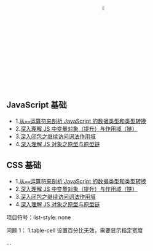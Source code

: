 <a href="https://dlm-wizard.github.io/"><div align="center"><img src="https://github.com/dlm-wizard/dlm-wizard.github.io/blob/master/assets/blog.jpg?raw=true" width="10%" height="5%" /></div><br></a>

## JavaScript 基础

- 1.[从`==`运算符来剖析 JavaScript 的数据类型和类型转换](https://github.com/dlm-wizard/dlm-wizard.github.io/blob/master/You-Dont-Know-JS/%E4%BB%8E%3D%3D%E8%BF%90%E7%AE%97%E7%AC%A6%E6%9D%A5%E5%89%96%E6%9E%90JavaScript%E7%9A%84%E6%95%B0%E6%8D%AE%E7%B1%BB%E5%9E%8B%E5%92%8C%E7%B1%BB%E5%9E%8B%E8%BD%AC%E6%8D%A2.md)
- 2.[深入理解 JS 中变量对象（提升）与作用域（链）](https://github.com/dlm-wizard/dlm-wizard.github.io/blob/master/You-Dont-Know-JS/%E6%B7%B1%E5%85%A5%E7%90%86%E8%A7%A3JS%E4%B8%AD%E5%8F%98%E9%87%8F%E5%AF%B9%E8%B1%A1%EF%BC%88%E5%8F%98%E9%87%8F%E6%8F%90%E5%8D%87%EF%BC%89%E3%80%81%E4%BD%9C%E7%94%A8%E5%9F%9F%EF%BC%88%E9%93%BE%EF%BC%89.md)
- 3.[深入闭包之继续访问词法作用域](https://github.com/dlm-wizard/dlm-wizard.github.io/blob/master/You-Dont-Know-JS/%E6%B7%B1%E5%85%A5%E9%97%AD%E5%8C%85%E4%B9%8B%E7%BB%A7%E7%BB%AD%E8%AE%BF%E9%97%AE%E8%AF%8D%E6%B3%95%E4%BD%9C%E7%94%A8%E5%9F%9F.md)
- 4.[深入理解 JS 对象之原型与原型链](https://github.com/dlm-wizard/dlm-wizard.github.io/blob/master/You-Dont-Know-JS/%E6%B7%B1%E5%85%A5%E7%90%86%E8%A7%A3JS%E5%AF%B9%E8%B1%A1%E4%B9%8B%E5%8E%9F%E5%9E%8B%E4%B8%8E%E5%8E%9F%E5%9E%8B%E9%93%BE.md)

## CSS 基础

- 1.[从`==`运算符来剖析 JavaScript 的数据类型和类型转换](https://github.com/dlm-wizard/dlm-wizard.github.io/blob/master/You-Dont-Know-JS/%E4%BB%8E%3D%3D%E8%BF%90%E7%AE%97%E7%AC%A6%E6%9D%A5%E5%89%96%E6%9E%90JavaScript%E7%9A%84%E6%95%B0%E6%8D%AE%E7%B1%BB%E5%9E%8B%E5%92%8C%E7%B1%BB%E5%9E%8B%E8%BD%AC%E6%8D%A2.md)
- 2.[深入理解 JS 中变量对象（提升）与作用域（链）](https://github.com/dlm-wizard/dlm-wizard.github.io/blob/master/You-Dont-Know-JS/%E6%B7%B1%E5%85%A5%E7%90%86%E8%A7%A3JS%E4%B8%AD%E5%8F%98%E9%87%8F%E5%AF%B9%E8%B1%A1%EF%BC%88%E5%8F%98%E9%87%8F%E6%8F%90%E5%8D%87%EF%BC%89%E3%80%81%E4%BD%9C%E7%94%A8%E5%9F%9F%EF%BC%88%E9%93%BE%EF%BC%89.md)
- 3.[深入闭包之继续访问词法作用域](https://github.com/dlm-wizard/dlm-wizard.github.io/blob/master/You-Dont-Know-JS/%E6%B7%B1%E5%85%A5%E9%97%AD%E5%8C%85%E4%B9%8B%E7%BB%A7%E7%BB%AD%E8%AE%BF%E9%97%AE%E8%AF%8D%E6%B3%95%E4%BD%9C%E7%94%A8%E5%9F%9F.md)
- 4.[深入理解 JS 对象之原型与原型链](https://github.com/dlm-wizard/dlm-wizard.github.io/blob/master/You-Dont-Know-JS/%E6%B7%B1%E5%85%A5%E7%90%86%E8%A7%A3JS%E5%AF%B9%E8%B1%A1%E4%B9%8B%E5%8E%9F%E5%9E%8B%E4%B8%8E%E5%8E%9F%E5%9E%8B%E9%93%BE.md)

项目符号：list-style: none

问题 1：
1.table-cell 设置百分比无效，需要显示指定宽度

...
